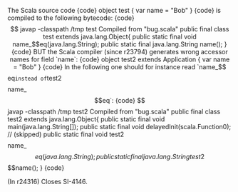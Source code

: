 The Scala source code
{code}
object test {
  var name = "Bob"
}
{code} 
is compiled to the following bytecode:
{code}
$$ javap -classpath /tmp test
Compiled from "bug.scala"
public final class test extends java.lang.Object{
    public static final void name_$$eq(java.lang.String);
    public static final java.lang.String name();
}
{code}
BUT the Scala compiler (since r23794) generates wrong accessor names for field `name`:
{code}
object test2 extends Application {
  var name = "Bob"
}
{code}
In the following one should for instance read `name_$$eq` instead of `test2$$$$name_$$eq`:
{code}
$$ javap -classpath /tmp test2
Compiled from "bug.scala"
public final class test2 extends java.lang.Object{
    public static final void main(java.lang.String[]);
    public static final void delayedInit(scala.Function0);
    // (skipped)
    public static final void test2$$$$name_$$eq(java.lang.String);
    public static final java.lang.String test2$$$$name();
}
{code}

(In r24316) Closes SI-4146.
